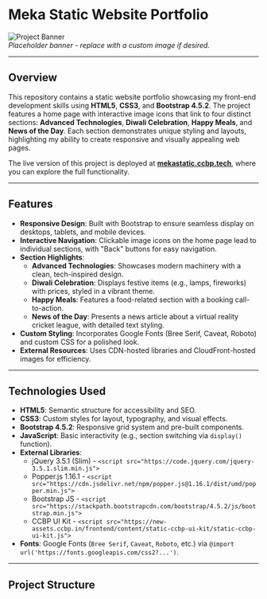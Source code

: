 # Meka Static Website Portfolio

![Project Banner](https://www.imghippo.com/i/PXg3951w.png?text=Meka+Static+Website+Portfolio)  
*Placeholder banner - replace with a custom image if desired.*

---

## Overview

This repository contains a static website portfolio showcasing my front-end development skills using **HTML5**, **CSS3**, and **Bootstrap 4.5.2**. The project features a home page with interactive image icons that link to four distinct sections: **Advanced Technologies**, **Diwali Celebration**, **Happy Meals**, and **News of the Day**. Each section demonstrates unique styling and layouts, highlighting my ability to create responsive and visually appealing web pages.

The live version of this project is deployed at **[mekastatic.ccbp.tech](http://mekastatic.ccbp.tech)**, where you can explore the full functionality.

---

## Features

- **Responsive Design**: Built with Bootstrap to ensure seamless display on desktops, tablets, and mobile devices.
- **Interactive Navigation**: Clickable image icons on the home page lead to individual sections, with "Back" buttons for easy navigation.
- **Section Highlights**:
  - **Advanced Technologies**: Showcases modern machinery with a clean, tech-inspired design.
  - **Diwali Celebration**: Displays festive items (e.g., lamps, fireworks) with prices, styled in a vibrant theme.
  - **Happy Meals**: Features a food-related section with a booking call-to-action.
  - **News of the Day**: Presents a news article about a virtual reality cricket league, with detailed text styling.
- **Custom Styling**: Incorporates Google Fonts (Bree Serif, Caveat, Roboto) and custom CSS for a polished look.
- **External Resources**: Uses CDN-hosted libraries and CloudFront-hosted images for efficiency.

---

## Technologies Used

- **HTML5**: Semantic structure for accessibility and SEO.
- **CSS3**: Custom styles for layout, typography, and visual effects.
- **Bootstrap 4.5.2**: Responsive grid system and pre-built components.
- **JavaScript**: Basic interactivity (e.g., section switching via `display()` function).
- **External Libraries**:
  - jQuery 3.5.1 (Slim) - `<script src="https://code.jquery.com/jquery-3.5.1.slim.min.js">`
  - Popper.js 1.16.1 - `<script src="https://cdn.jsdelivr.net/npm/popper.js@1.16.1/dist/umd/popper.min.js">`
  - Bootstrap JS - `<script src="https://stackpath.bootstrapcdn.com/bootstrap/4.5.2/js/bootstrap.min.js">`
  - CCBP UI Kit - `<script src="https://new-assets.ccbp.in/frontend/content/static-ccbp-ui-kit/static-ccbp-ui-kit.js">`
- **Fonts**: Google Fonts (`Bree Serif`, `Caveat`, `Roboto`, etc.) via `@import url('https://fonts.googleapis.com/css2?...')`.

---

## Project Structure
